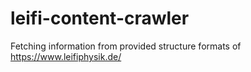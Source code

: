 # leifi-content-crawler
Fetching information from provided structure formats of https://www.leifiphysik.de/
